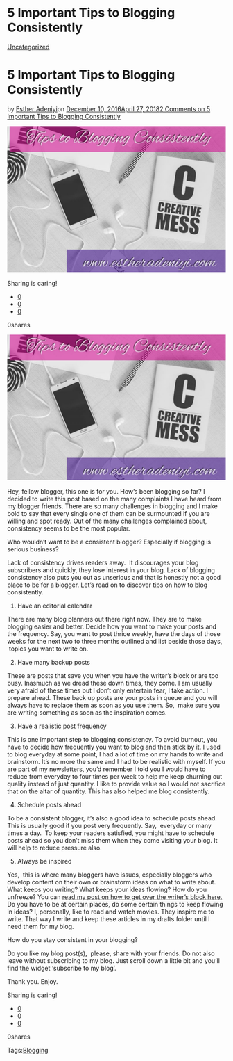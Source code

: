 # 5 Important Tips to Blogging Consistently

[Uncategorized](https://estheradeniyi.com/category/uncategorized/)
# 5 Important Tips to Blogging Consistently

by [Esther Adeniyi](https://estheradeniyi.com/author/esther-adeniyi/)on [December 10, 2016April 27, 2018](https://estheradeniyi.com/5-important-tips-to-blogging/)[2 Comments on 5 Important Tips to Blogging Consistently](https://estheradeniyi.com/5-important-tips-to-blogging/#comments)

![](images/PhotoGrid_1481372048897.jpg)

Sharing is caring!

- [0](https://www.facebook.com/sharer/sharer.php?u=https%3A%2F%2Festheradeniyi.com%2F5-important-tips-to-blogging%2F&amp;t=5%20Important%20Tips%20to%20Blogging%20Consistently)
- [0](https://twitter.com/intent/tweet?text=5%20Important%20Tips%20to%20Blogging%20Consistently&amp;url=https%3A%2F%2Festheradeniyi.com%2F5-important-tips-to-blogging%2F)
- [0](#)

0shares

[![Blogging](images/PhotoGrid_1481372048897-1024x682.jpg)](images/PhotoGrid_1481372048897-1024x682.jpg)

 Hey, fellow blogger, this one is for you. How&#x2019;s been blogging so far? I decided to write this post based on the many complaints I have heard from my blogger friends. There are so many challenges in blogging and I make bold to say that every single one of them can be surmounted if you are willing and spot ready. Out of the many challenges complained about, consistency seems to be the most popular.

Who wouldn&#x2019;t want to be a consistent blogger? Especially if blogging is serious business?

Lack of consistency drives readers away. &#xA0;It discourages your blog subscribers and quickly, they lose interest in your blog. Lack of blogging consistency also puts you out as unserious and that is honestly not a good place to be for a blogger. Let&#x2019;s read on to discover tips on how to blog consistently.

1. Have an editorial calendar

There are many blog planners out there right now. They are to make blogging easier and better. Decide how you want to make your posts and the frequency. Say, you want to post thrice weekly, have the days of those weeks for the next two to three months outlined and list beside those days, &#xA0;topics you want to write on.

2. Have many backup posts

These are posts that save you when you have the writer&#x2019;s block or are too busy. Inasmuch as we dread these down times, they come. I am usually very afraid of these times but I don&#x2019;t only entertain fear, I take action. I prepare ahead. These back up posts are your posts in queue and you will always have to replace them as soon as you use them. So, &#xA0;make sure you are writing something as soon as the inspiration comes.

3. Have a realistic post frequency

This is one important step to blogging consistency. To avoid burnout, you have to decide how frequently you want to blog and then stick by it. I used to blog everyday at some point, I had a lot of time on my hands to write and brainstorm. It&#x2019;s no more the same and I had to be realistic with myself. If you are part of my newsletters, you&#x2019;d remember I told you I would have to reduce from everyday to four times per week to help me keep churning out quality instead of just quantity. I like to provide value so I would not sacrifice that on the altar of quantity. This has also helped me blog consistently.

4. Schedule posts ahead

To be a consistent blogger, it&#x2019;s also a good idea to schedule posts ahead. This is usually good if you post very frequently. Say, &#xA0;everyday or many times a day. &#xA0;To keep your readers satisfied, you might have to schedule posts ahead so you don&#x2019;t miss them when they come visiting your blog. It will help to reduce pressure also.

5. Always be inspired

Yes, &#xA0;this is where many bloggers have issues, especially bloggers who develop content on their own or brainstorm ideas on what to write about. What keeps you writing? What keeps your ideas flowing? How do you unfreeze? You can [read my post on how to get over the writer&#x2019;s block here. ](https://www.estheradeniyi.com/lifestyle-blogging-5-ways-to-unfreeze?m=1)Do you have to be at certain places, do some certain things to keep flowing in ideas? I, personally, like to read and watch movies. They inspire me to write. That way I write and keep these articles in my drafts folder until I need them for my blog.

How do you stay consistent in your blogging?

Do you like my blog post(s), &#xA0;please, share with your friends. Do not also leave without subscribing to my blog. Just scroll down a little bit and you&#x2019;ll find the widget &#x2018;subscribe to my blog&#x2019;.

Thank you. Enjoy.

Sharing is caring!

- [0](https://www.facebook.com/sharer/sharer.php?u=https%3A%2F%2Festheradeniyi.com%2F5-important-tips-to-blogging%2F&amp;t=5%20Important%20Tips%20to%20Blogging%20Consistently)
- [0](https://twitter.com/intent/tweet?text=5%20Important%20Tips%20to%20Blogging%20Consistently&amp;url=https%3A%2F%2Festheradeniyi.com%2F5-important-tips-to-blogging%2F)
- [0](#)

0shares

Tags:[Blogging](https://estheradeniyi.com/tag/blogging/)
